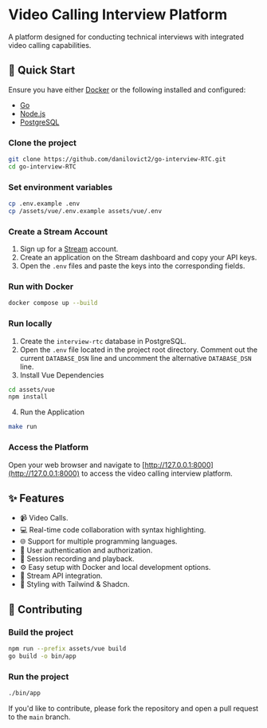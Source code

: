 # Video Calling Interview Platform

A platform designed for conducting technical interviews with integrated video calling capabilities.

## 🚀 Quick Start

Ensure you have either [Docker](https://www.docker.com/get-started) or the following installed and configured:

- [Go](https://golang.org/doc/install)
- [Node.js](https://nodejs.org/)
- [PostgreSQL](https://www.postgresql.org/download/)

### Clone the project

```bash
git clone https://github.com/danilovict2/go-interview-RTC.git
cd go-interview-RTC
```

### Set environment variables

```bash
cp .env.example .env
cp /assets/vue/.env.example assets/vue/.env
```

### Create a Stream Account

1. Sign up for a [Stream](https://getstream.io/) account.
2. Create an application on the Stream dashboard and copy your API keys.
3. Open the `.env` files and paste the keys into the corresponding fields.

### Run with Docker

```bash
docker compose up --build
```

### Run locally

1. Create the `interview-rtc` database in PostgreSQL.
2. Open the `.env` file located in the project root directory. Comment out the current `DATABASE_DSN` line and uncomment the alternative `DATABASE_DSN` line.
3. Install Vue Dependencies

```bash
cd assets/vue
npm install
```
4. Run the Application

```bash
make run
```

### Access the Platform

Open your web browser and navigate to [http://127.0.0.1:8000](http://127.0.0.1:8000) to access the video calling interview platform.


## ✨ Features

- 📹 Video Calls.
- 💻 Real-time code collaboration with syntax highlighting.
- 🌐 Support for multiple programming languages.
- 🔐 User authentication and authorization.
- 🎥 Session recording and playback.
- ⚙️ Easy setup with Docker and local development options.
- 🌊 Stream API integration.
- 🎨 Styling with Tailwind & Shadcn.

## 🤝 Contributing

### Build the project

```bash
npm run --prefix assets/vue build
go build -o bin/app
```

### Run the project

```bash
./bin/app
```

If you'd like to contribute, please fork the repository and open a pull request to the `main` branch.
